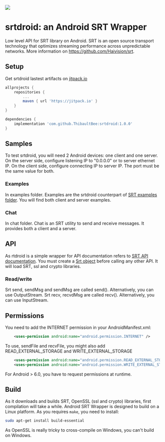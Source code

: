 [![](https://jitpack.io/v/ThibaultBee/srtdroid.svg)](https://jitpack.io/#ThibaultBee/srtdroid)

# srtdroid: an Android SRT Wrapper

Low level API for SRT library on Android. SRT is an open source transport technology that optimizes streaming performance across unpredictable networks. More information on https://github.com/Haivision/srt.

## Setup

Get srtdroid lastest artifacts on [jitpack.io](https://jitpack.io/#ThibaultBee/srtdroid)

```gradle
allprojects {
    repositories {
        ...
        maven { url 'https://jitpack.io' }
    }
}

dependencies {
    implementation 'com.github.ThibaultBee:srtdroid:1.0.0'
}
```


## Samples

To test srtdroid, you will need 2 Android devices: one client and one server.
On the server side, configure listening IP to "0.0.0.0" or to server ethernet IP.
On the client side, configure connecting IP to server IP.
The port must be the same value for both.

### Examples

In examples folder.
Examples are the srtdroid counterpart of [SRT examples folder](https://github.com/Haivision/srt/tree/master/examples).
You will find both client and server examples.

### Chat

In chat folder.
Chat is an SRT utility to send and receive messages. It provides both a client and a server.

## API

As rtdroid is a simple wrapper for API documentation refers to [SRT API documentation](https://github.com/Haivision/srt/blob/master/docs/API.md).
You must create a [Srt object](https://github.com/ThibaultBee/srtdroid/blob/master/lib/src/main/java/com/github/thibaultbee/srtdroid/Srt.kt) before calling any other API. It will load SRT, ssl and crypto libraries.

### Read/write

Srt send, sendMsg and sendMsg are called send(). Alternatively, you can use OutputStream.
Srt recv, recvdMsg are called recv(). Alternatively, you can use InputStream.

## Permissions

You need to add the INTERNET permission in your AndroidManifest.xml:
```xml
    <uses-permission android:name="android.permission.INTERNET" />
```

To use, sendFile and recvFile, you might also add READ_EXTERNAL_STORAGE and WRITE_EXTERNAL_STORAGE
```xml
    <uses-permission android:name="android.permission.READ_EXTERNAL_STORAGE" />
    <uses-permission android:name="android.permission.WRITE_EXTERNAL_STORAGE" />
```
For Android > 6.0, you have to request permissions at runtime.

## Build

As it downloads and builds SRT, OpenSSL (ssl and crypto) libraries, first compilation will take a while.
Android SRT Wrapper is designed to build on a Linux platform. As you requires `make`, you need to install:
```bash
sudo apt-get install build-essential
```

As OpenSSL is really tricky to cross-compile on Windows, you can't build on Windows.
